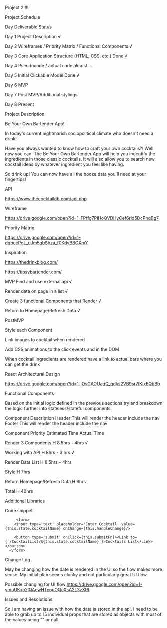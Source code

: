 Project 2!!!!


Project Schedule


Day	Deliverable	Status


Day 1	Project Description √

Day 2	Wireframes / Priority Matrix / Functional Components √

Day 3	Core Application Structure (HTML, CSS, etc.) Done √

Day 4	Pseudocode / actual code  almost....

Day 5	Initial Clickable Model  Done √

Day 6	MVP

Day 7 Post MVP/Additional stylings

Day 8	Present

Project Description

Be Your Own Bartender App!

In today's current nightmarish sociopolitical climate who doesn't need a drink! 

Have you always wanted to know how to craft your own cocktails?! Well now you can. The Be Your Own Bartender App will help you indentify the ingredients in those classic cocktails. It will also allow you to search new cocktail ideas by whatever ingredient you feel like having.

So drink up! You can now have all the booze data you'll need at your fingertips!

API 

https://www.thecocktaildb.com/api.php

Wireframe

https://drive.google.com/open?id=1-FPffg7PlHoQVDHyCef6rld5DcPnqBg7

Priority Matrix

https://drive.google.com/open?id=1-dqbcePgL_uJm5qbShza_f0KdyBBGXmY

Inspiration

https://thedrinkblog.com/

https://tipsybartender.com/



MVP
Find and use external api √

Render data on page in a list √

Create 3 functional Components that Render √

Return to Homepage/Refresh Data √




PostMVP

Style each Component

Link images to cocktail when rendered

Add CSS animations to the click events and in the DOM

When cocktail ingredients are rendered have a link to actual bars where you can get the drink




React Architectural Design

https://drive.google.com/open?id=1-jOvGAOUaqQ_qdks2VB9sr7IKixEQbBb



Functional Components

Based on the initial logic defined in the previous sections try and breakdown the logic further into stateless/stateful components.


Component	Description
Header	This will render the header include the nav
Footer	This will render the header include the nav



Component	Priority	Estimated Time	Actual Time

Render 3 Components	 H	8.5hrs	- 4hrs √

Working with API	H	8hrs - 3 hrs	√

Render Data List  H    8.5hrs  - 4hrs

Style    H     7hrs

Return Homepage/Refresh Data   H  6hrs

Total	H	40hrs   


Additional Libraries




Code snippet
    
         <form>
        <input type='text' placeholder='Enter Cocktail' value={this.state.cocktailName} onChange={this.handleChange}/>

        <button type='submit' onClick={this.submitFn}><Link to={`/CocktailList/${this.state.cocktailName}`}>Cocktails List</Link></button>
      </form>


Change Log

May be changing how the date is rendered in the UI so the flow makes more sense. My initial plan seems clunky and not particularly great UI flow.


Possible changing for UI flow
https://drive.google.com/open?id=1-ymuUKxo2lQAcwHTeouOQeXsA2L3zXRf





Issues and Resolutions


So I am having an issue with how the data is stored in the api. I need to be able to grab up to 15 individual props that are stored as objects with most of the values being "" or null. 

